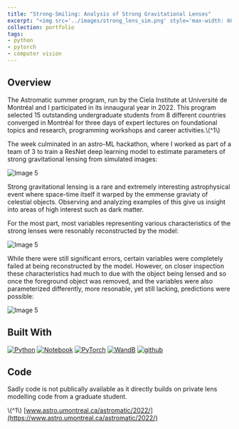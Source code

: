 ```yaml
---
title: "Strong-Smiling: Analysis of Strong Gravitational Lenses"
excerpt: "<img src='../images/strong_lens_sim.png' style='max-width: 60%; display: inline-block;'>"
collection: portfolio
tags:
- python
- pytorch
- computer vision
---
```


## Overview 

The Astromatic summer program, run by the Ciela Institute at Université de Montréal and I participated in its innaugural year in 2022. This program selected 15 outstanding undergraduate students from 8 different countries converged in Montréal for three days of expert lectures on foundational topics and research, programming workshops and career activities.\\(^1\\) 

The week culminated in an astro-ML hackathon, where I worked as part of a team of 3 to train a ResNet deep learning model to estimate parameters of strong gravitational lensing from simulated images:

<img src="../../images/strong_lens_sim.png" alt="Image 5" style="max-width: 70%; display: inline-block;">

Strong gravitational lensing is a rare and extremely interesting astrophysical event where space-time itself it warped by the emmense graviaty of celestial objects. Observing and analyzing examples of this give us insight into areas of high interest such as dark matter.

For the most part, most variables representing various characteristics of the strong lenses were resonably reconstructed by the model:

<img src="../../images/lens_results_1.png" alt="Image 5" style="max-width: 100%; display: inline-block;">

While there were still significant errors, certain variables were completely failed at being reconstructed by the model. However, on closer inspection these characteristics had much to due with the object being lensed and so once the foreground object was removed, and the variables were also parameterized differently, more resonable, yet still lacking, predictions were possible:

<img src="../../images/lens_results_2.png" alt="Image 5" style="max-width: 70%; display: inline-block;">

## Built With
[![Python][python]][python-url]
[![Notebook][notebook]][notebook-url] 
[![PyTorch][pytorch]][pytorch-url]
[![WandB][wandb]][wandb-url] 
[![github][github]][github-url]

[github]: https://img.shields.io/badge/github-%23121011.svg?style=for-the-badge&logo=github&logoColor=white
[github-url]: https://github.com/

[python]: https://img.shields.io/badge/Python-3776AB?style=for-the-badge&logo=python&logoColor=white
[python-url]: https://www.python.org/

[notebook]: https://img.shields.io/badge/Made%20with-Jupyter-orange?style=for-the-badge&logo=Jupyter
[notebook-url]: https://jupyter.org/

[wandb]: https://img.shields.io/badge/Weights_&_Biases-FFBE00?style=for-the-badge&logo=WeightsAndBiases&logoColor=white
[wandb-url]: https://wandb.ai/site

[pytorch]: https://img.shields.io/badge/PyTorch-%23EE4C2C.svg?style=for-the-badge&logo=PyTorch&logoColor=white
[pytorch-url]: https://pytorch.org/

[vscode]: https://img.shields.io/badge/Visual%20Studio%20Code-0078d7.svg?style=for-the-badge&logo=visual-studio-code&logoColor=white
[vscode-url]: https://code.visualstudio.com/


## Code

Sadly code is not publically available as it directly builds on private lens modelling code from a graduate student.


\\(^1\\) [www.astro.umontreal.ca/astromatic/2022/](https://www.astro.umontreal.ca/astromatic/2022/)